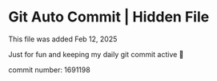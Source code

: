 # Git Auto Commit | Hidden File

This file was added Feb 12, 2025

Just for fun and keeping my daily git commit active 🤪

commit number: 1691198

